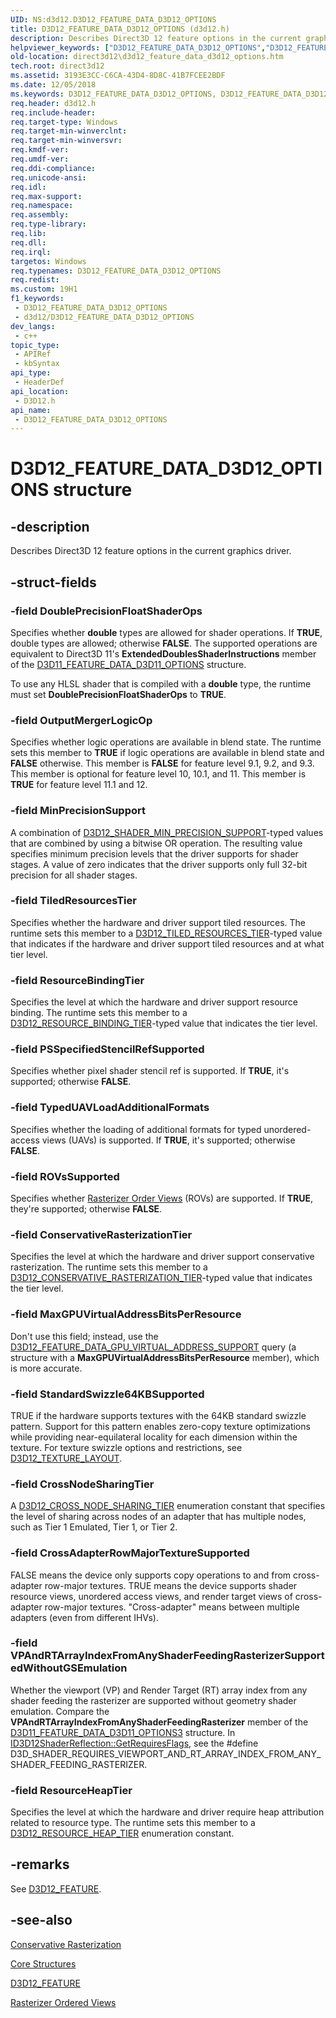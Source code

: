```yaml
---
UID: NS:d3d12.D3D12_FEATURE_DATA_D3D12_OPTIONS
title: D3D12_FEATURE_DATA_D3D12_OPTIONS (d3d12.h)
description: Describes Direct3D 12 feature options in the current graphics driver.
helpviewer_keywords: ["D3D12_FEATURE_DATA_D3D12_OPTIONS","D3D12_FEATURE_DATA_D3D12_OPTIONS structure","d3d12/D3D12_FEATURE_DATA_D3D12_OPTIONS","direct3d12.d3d12_feature_data_d3d12_options"]
old-location: direct3d12\d3d12_feature_data_d3d12_options.htm
tech.root: direct3d12
ms.assetid: 3193E3CC-C6CA-43D4-8D8C-41B7FCEE2BDF
ms.date: 12/05/2018
ms.keywords: D3D12_FEATURE_DATA_D3D12_OPTIONS, D3D12_FEATURE_DATA_D3D12_OPTIONS structure, d3d12/D3D12_FEATURE_DATA_D3D12_OPTIONS, direct3d12.d3d12_feature_data_d3d12_options
req.header: d3d12.h
req.include-header: 
req.target-type: Windows
req.target-min-winverclnt: 
req.target-min-winversvr: 
req.kmdf-ver: 
req.umdf-ver: 
req.ddi-compliance: 
req.unicode-ansi: 
req.idl: 
req.max-support: 
req.namespace: 
req.assembly: 
req.type-library: 
req.lib: 
req.dll: 
req.irql: 
targetos: Windows
req.typenames: D3D12_FEATURE_DATA_D3D12_OPTIONS
req.redist: 
ms.custom: 19H1
f1_keywords:
 - D3D12_FEATURE_DATA_D3D12_OPTIONS
 - d3d12/D3D12_FEATURE_DATA_D3D12_OPTIONS
dev_langs:
 - c++
topic_type:
 - APIRef
 - kbSyntax
api_type:
 - HeaderDef
api_location:
 - D3D12.h
api_name:
 - D3D12_FEATURE_DATA_D3D12_OPTIONS
---
```


# D3D12_FEATURE_DATA_D3D12_OPTIONS structure


## -description

Describes Direct3D 12 feature options in the current graphics driver.

## -struct-fields

### -field DoublePrecisionFloatShaderOps

Specifies whether <b>double</b> types are allowed for shader operations.
              If <b>TRUE</b>, double types are allowed; otherwise <b>FALSE</b>.
              The supported operations are equivalent to Direct3D 11's <b>ExtendedDoublesShaderInstructions</b> member of the <a href="https://docs.microsoft.com/windows/desktop/api/d3d11/ns-d3d11-d3d11_feature_data_d3d11_options">D3D11_FEATURE_DATA_D3D11_OPTIONS</a> structure.
            

To use any HLSL shader that is compiled with a <b>double</b> type,
              the runtime must set <b>DoublePrecisionFloatShaderOps</b> to <b>TRUE</b>.

### -field OutputMergerLogicOp

Specifies whether logic operations are available in blend state. The runtime sets this member to <b>TRUE</b> if logic operations are available in blend state and <b>FALSE</b> otherwise. This member is <b>FALSE</b> for feature level 9.1, 9.2, and 9.3.  This member is optional for feature level 10, 10.1, and 11.  This member is <b>TRUE</b> for feature level 11.1 and 12.

### -field MinPrecisionSupport

A combination of <a href="https://docs.microsoft.com/windows/desktop/api/d3d12/ne-d3d12-d3d12_shader_min_precision_support">D3D12_SHADER_MIN_PRECISION_SUPPORT</a>-typed values that are combined by using a bitwise OR operation. The resulting value specifies minimum precision levels that the driver supports for shader stages. A value of zero indicates that the driver supports only full 32-bit precision for all shader stages.

### -field TiledResourcesTier

Specifies whether the hardware and driver support tiled resources. The runtime sets this member to a <a href="https://docs.microsoft.com/windows/desktop/api/d3d12/ne-d3d12-d3d12_tiled_resources_tier">D3D12_TILED_RESOURCES_TIER</a>-typed value that indicates if the hardware and driver support tiled resources and at what tier level.

### -field ResourceBindingTier

Specifies the level at which the hardware and driver support resource binding. The runtime sets this member to a <a href="https://docs.microsoft.com/windows/desktop/api/d3d12/ne-d3d12-d3d12_resource_binding_tier">D3D12_RESOURCE_BINDING_TIER</a>-typed value that indicates the tier level.

### -field PSSpecifiedStencilRefSupported

Specifies whether pixel shader stencil ref is supported. If <b>TRUE</b>, it's supported; otherwise <b>FALSE</b>.

### -field TypedUAVLoadAdditionalFormats

Specifies whether the loading of additional formats for typed unordered-access views (UAVs) is supported.
            If <b>TRUE</b>, it's supported; otherwise <b>FALSE</b>.

### -field ROVsSupported

Specifies whether <a href="https://docs.microsoft.com/windows/desktop/direct3d12/directx-12-glossary">Rasterizer Order Views</a> (ROVs) are supported. If <b>TRUE</b>, they're supported; otherwise <b>FALSE</b>.

### -field ConservativeRasterizationTier

Specifies the level at which the hardware and driver support conservative rasterization. The runtime sets this member to a <a href="https://docs.microsoft.com/windows/desktop/api/d3d12/ne-d3d12-d3d12_conservative_rasterization_tier">D3D12_CONSERVATIVE_RASTERIZATION_TIER</a>-typed value that indicates the tier level.

### -field MaxGPUVirtualAddressBitsPerResource

Don't use this field; instead, use the <a href="https://docs.microsoft.com/windows/desktop/api/d3d12/ns-d3d12-d3d12_feature_data_gpu_virtual_address_support">D3D12_FEATURE_DATA_GPU_VIRTUAL_ADDRESS_SUPPORT</a> query
            (a structure with a <b>MaxGPUVirtualAddressBitsPerResource</b> member), which is more accurate.

### -field StandardSwizzle64KBSupported

TRUE if the hardware supports textures with the 64KB standard swizzle pattern.
            Support for this pattern enables zero-copy texture optimizations while providing near-equilateral locality for each dimension within the texture.
            For texture swizzle options and restrictions, see <a href="https://docs.microsoft.com/windows/desktop/api/d3d12/ne-d3d12-d3d12_texture_layout">D3D12_TEXTURE_LAYOUT</a>.

### -field CrossNodeSharingTier

A <a href="https://docs.microsoft.com/windows/desktop/api/d3d12/ne-d3d12-d3d12_cross_node_sharing_tier">D3D12_CROSS_NODE_SHARING_TIER</a> enumeration constant that specifies the level of sharing across nodes of an adapter that has multiple nodes,
            such as Tier 1 Emulated, Tier 1, or Tier 2.

### -field CrossAdapterRowMajorTextureSupported

FALSE means the device only supports copy operations to and from cross-adapter row-major textures.
            TRUE means the device supports shader resource views, unordered access views, and render target views of cross-adapter row-major textures.
            "Cross-adapter" means between multiple adapters (even from different IHVs).

### -field VPAndRTArrayIndexFromAnyShaderFeedingRasterizerSupportedWithoutGSEmulation

Whether the viewport (VP) and Render Target (RT) array index from any shader feeding the rasterizer are supported without geometry shader emulation.
            Compare the <b>VPAndRTArrayIndexFromAnyShaderFeedingRasterizer</b> member of the <a href="https://docs.microsoft.com/windows/desktop/api/d3d11/ns-d3d11-d3d11_feature_data_d3d11_options3">D3D11_FEATURE_DATA_D3D11_OPTIONS3</a> structure.
            In <a href="https://docs.microsoft.com/windows/desktop/api/d3d12shader/nf-d3d12shader-id3d12shaderreflection-getrequiresflags">ID3D12ShaderReflection::GetRequiresFlags</a>, see the #define D3D_SHADER_REQUIRES_VIEWPORT_AND_RT_ARRAY_INDEX_FROM_ANY_SHADER_FEEDING_RASTERIZER.

### -field ResourceHeapTier

Specifies the level at which the hardware and driver require heap attribution related to resource type.
            The runtime sets this member to a <a href="https://docs.microsoft.com/windows/desktop/api/d3d12/ne-d3d12-d3d12_resource_heap_tier">D3D12_RESOURCE_HEAP_TIER</a> enumeration constant.

## -remarks

See <a href="https://docs.microsoft.com/windows/desktop/api/d3d12/ne-d3d12-d3d12_feature">D3D12_FEATURE</a>.

## -see-also

<a href="https://docs.microsoft.com/windows/desktop/direct3d12/conservative-rasterization">Conservative Rasterization</a>



<a href="https://docs.microsoft.com/windows/desktop/direct3d12/direct3d-12-structures">Core Structures</a>



<a href="https://docs.microsoft.com/windows/desktop/api/d3d12/ne-d3d12-d3d12_feature">D3D12_FEATURE</a>



<a href="https://docs.microsoft.com/windows/desktop/direct3d12/rasterizer-order-views">Rasterizer Ordered Views</a>


